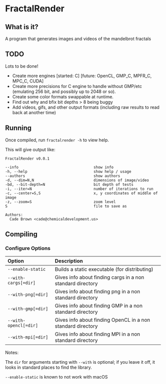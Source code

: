 # FractalRender


## What is it?

A program that generates images and videos of the mandelbrot fractals


## TODO

Lots to be done!

  * Create more engines [started: C] [future: OpenCL, GMP_C, MPFR_C, MPC_C, CUDA]
  * Create more precisions for C engine to handle without GMP/etc (emulating 256 bit, and possibly up to 2048 or so).
  * Create some color formats swappable at runtime.
  * Find out why and bfix bit depths > 8 being buggy
  * Add videos, gifs, and other output formats (including raw results to read back at another time)




## Running

Once compiled, run `fractalrender -h` to view help.

This will give output like:

```
FractalRender v0.0.1

--info                                  show info
-h, --help                              show help / usage
--authors                               show authors
-d, --dim=N,N                           dimensions of image/video
-bd, --bit-depth=N                      bit depth of tests
-i, --iter=N                            number of iterations to run
-c, --center=S,S                        x, y coordinates of middle of image
-z, --zoom=S                            zoom level
S                                       file to save as

Authors: 
  Cade Brown <cade@chemicaldevelopment.us>

```


## Compiling


### Configure Options

| Option | Description |
|:------------- |:------------- |
| `--enable-static` | Builds a static executable (for distributing) |
| `--with-cargs[=dir]` | Gives info about finding cargs in a non standard directory |
| `--with-png[=dir]` | Gives info about finding png in a non standard directory |
| `--with-gmp[=dir]` | Gives info about finding GMP in a non standard directory |
| `--with-opencl[=dir]` | Gives info about finding OpenCL in a non standard directory |
| `--with-mpi[=dir]` | Gives info about finding MPI in a non standard directory |


Notes: 

The `dir` for arguments starting with `--with` is optional; if you leave it off, it looks in standard places to find the library.

`--enable-static` is known to not work with macOS






